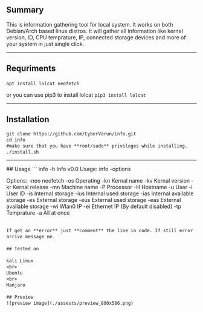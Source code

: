 ## Summary
This is information gathering tool for local system. It works on both Debian/Arch based linux distros. It will gather all information like kernel version, ID, CPU temprature, IP, connected storage devices and more of your system in just single click.
<hr></hr>

## Requriments
` apt install lolcat neofetch `

or you can use pip3 to install lolcat
` pip3 install lolcat `

<hr></hr>

## Installation
```
git clone https://github.com/CyberVarun/info.git
cd info
#make sure that you have **root/sudo** privileges while installing. 
./install.sh
```
<hr>
## Usage
```
info -h
Info v0.0
Usage: info -options

Options:
-neo    neofetch
-os     Operating
-kn     Kernal name
-kv     Kernal version
-kr     Kernal release
-mn     Machine name
-P      Processor
-H      Hostname
-u      User
-i      User ID
-is     Internal storage
-ius    Internal used storage
-ias    Internal available storage
-es     External storage
-eus    External used storage
-eas    External available storage
-wi     Wlan0 IP
-ei     Ethernet IP (By default disabled)
-tp     Temprature
-a      All at once

```

If get an **error** just **comment** the line in code. If still error arrive message me.

## Tested on

kali Linux
<br>
Ubuntu
<br>
Manjaro

## Preview
![preview image](./assests/preview_800x586.png)
